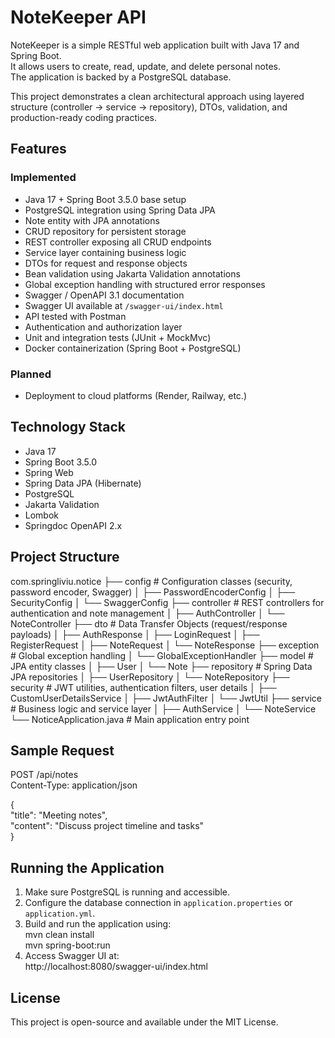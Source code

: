 # NoteKeeper API
NoteKeeper is a simple RESTful web application built with Java 17 and Spring Boot.  
It allows users to create, read, update, and delete personal notes.  
The application is backed by a PostgreSQL database.

This project demonstrates a clean architectural approach using layered structure (controller → service → repository), DTOs, validation, and production-ready coding practices.

## Features
### Implemented
- Java 17 + Spring Boot 3.5.0 base setup
- PostgreSQL integration using Spring Data JPA
- Note entity with JPA annotations
- CRUD repository for persistent storage
- REST controller exposing all CRUD endpoints
- Service layer containing business logic
- DTOs for request and response objects
- Bean validation using Jakarta Validation annotations
- Global exception handling with structured error responses
- Swagger / OpenAPI 3.1 documentation
- Swagger UI available at `/swagger-ui/index.html`
- API tested with Postman
- Authentication and authorization layer
- Unit and integration tests (JUnit + MockMvc)
- Docker containerization (Spring Boot + PostgreSQL)

### Planned
- Deployment to cloud platforms (Render, Railway, etc.)

## Technology Stack
- Java 17
- Spring Boot 3.5.0
- Spring Web
- Spring Data JPA (Hibernate)
- PostgreSQL
- Jakarta Validation
- Lombok
- Springdoc OpenAPI 2.x

## Project Structure
com.springliviu.notice
├── config                 # Configuration classes (security, password encoder, Swagger)
│   ├── PasswordEncoderConfig
│   ├── SecurityConfig
│   └── SwaggerConfig
├── controller             # REST controllers for authentication and note management
│   ├── AuthController
│   └── NoteController
├── dto                    # Data Transfer Objects (request/response payloads)
│   ├── AuthResponse
│   ├── LoginRequest
│   ├── RegisterRequest
│   ├── NoteRequest
│   └── NoteResponse
├── exception              # Global exception handling
│   └── GlobalExceptionHandler
├── model                  # JPA entity classes
│   ├── User
│   └── Note
├── repository             # Spring Data JPA repositories
│   ├── UserRepository
│   └── NoteRepository
├── security               # JWT utilities, authentication filters, user details
│   ├── CustomUserDetailsService
│   ├── JwtAuthFilter
│   └── JwtUtil
├── service                # Business logic and service layer
│   ├── AuthService
│   └── NoteService
└── NoticeApplication.java # Main application entry point


## Sample Request
POST /api/notes  
Content-Type: application/json  

{  
  "title": "Meeting notes",  
  "content": "Discuss project timeline and tasks"  
}

## Running the Application
1. Make sure PostgreSQL is running and accessible.  
2. Configure the database connection in `application.properties` or `application.yml`.  
3. Build and run the application using:  
   mvn clean install  
   mvn spring-boot:run  
4. Access Swagger UI at:  
   http://localhost:8080/swagger-ui/index.html

## License
This project is open-source and available under the MIT License.
